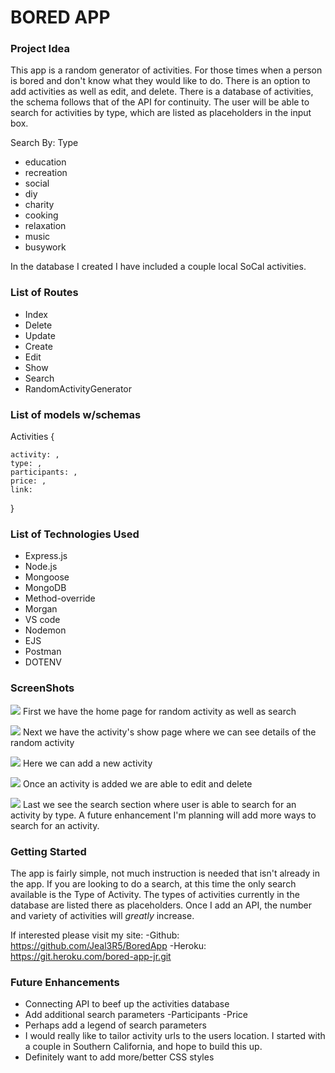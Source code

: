 # **BORED APP**

### Project Idea

This app is a random generator of activities. For those times when a person is bored and don't know what they would like to do. There is an option to add activities as well as edit, and delete. There is a database of activities, the schema follows that of the API for continuity. The user will be able to search for activities by type, which are listed as placeholders in the input box. 

Search By: Type
- education
- recreation
- social
- diy
- charity
- cooking
- relaxation
- music
- busywork

In the database I created I have included a couple local SoCal activities. 

### List of Routes
- Index
- Delete
- Update
- Create
- Edit
- Show
- Search
- RandomActivityGenerator


### List of models w/schemas 

Activities {

    activity: , 
    type: ,
    participants: ,
    price: , 
    link:   
}

### List of Technologies Used

- Express.js
- Node.js
- Mongoose
- MongoDB
- Method-override
- Morgan
- VS code
- Nodemon
- EJS
- Postman
- DOTENV


### ScreenShots

![](https://i.imgur.com/m56KUgZ.png)
First we have the home page for random activity as well as search 

![](https://i.imgur.com/0RLZeAP.png)
Next we have the activity's show page where we can see details of the random activity

![](https://i.imgur.com/5xfeEFQ.png)
Here we can add a new activity

![](https://i.imgur.com/5xfeEFQ.png)
Once an activity is added we are able to edit and delete

![](https://i.imgur.com/812mIVX.png)
Last we see the search section where user is able to search for an activity by type. A future enhancement I'm planning will add more ways to search for an activity.
   

### Getting Started 

The app is fairly simple, not much instruction is needed that isn't already in the app. If you are looking to do a search, at this time the only search available is the Type of Activity. The types of activities currently in the database are listed there as placeholders. Once I add an API, the number and variety of activities will *greatly* increase. 



If interested please visit my site: 
    -Github: https://github.com/Jeal3R5/BoredApp
    -Heroku: https://git.heroku.com/bored-app-jr.git

### Future Enhancements

- Connecting API to beef up the activities database
- Add additional search parameters 
    -Participants
    -Price
- Perhaps add a legend of search parameters
- I would really like to tailor activity urls to the users location. I started with a couple in Southern California, and hope to build this up.
- Definitely want to add more/better CSS styles





